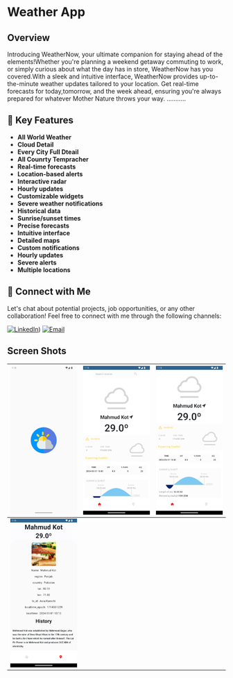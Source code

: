 # Weather App
## Overview
Introducing WeatherNow, your ultimate companion for staying ahead of the elements!Whether you're planning a weekend getaway commuting to work, or simply curious about what the day has in store, WeatherNow has you covered.With a sleek and intuitive interface, WeatherNow provides up-to-the-minute weather updates tailored to your location. Get real-time forecasts for today,tomorrow, and the week ahead, ensuring you're always prepared for whatever Mother Nature throws your way.
...........

## 🚀 Key Features
- **All World Weather**
- **Cloud Detail**
- **Every City Full Dteail**
- **All Counrty Tempracher**
- **Real-time forecasts**
- **Location-based alerts**
- **Interactive radar**
- **Hourly updates**
- **Customizable widgets**
- **Severe weather notifications**
- **Historical data**
- **Sunrise/sunset times**
- **Precise forecasts**
- **Intuitive interface**
- **Detailed maps**
- **Custom notifications**
- **Hourly updates**
- **Severe alerts**
- **Multiple locations**

## 🤝 Connect with Me
Let's chat about potential projects, job opportunities, or any other collaboration! Feel free to connect with me through the following channels:

[![LinkedIn]([https://img.shields.io/badge/LinkedIn-Connect-blue?style=for-the-badge&logo=linkedin)](https://www.linkedin.com/in/muhammad-zohaib-imtiaz-dev/))
[![Email](https://img.shields.io/badge/Email-Drop%20a%20Message-red?style=for-the-badge&logo=gmail)](mailto:mzkhan9610@gmail.com)




## Screen Shots

| ![Screenshot 1](https://github.com/ZohaibKhanDev/Weather_App/blob/master/assist/1.png) | ![Screenshot 2](https://github.com/ZohaibKhanDev/Weather_App/blob/master/assist/2.png) | ![Screenshot 3](https://github.com/ZohaibKhanDev/Weather_App/blob/master/assist/3.png) |
| --- | --- | --- |
| ![Screenshot 4](https://github.com/ZohaibKhanDev/Weather_App/blob/master/assist/4.png) 
